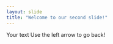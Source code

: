 ```yaml
---
layout: slide
title: "Welcome to our second slide!"
---
```



Your text
Use the left arrow to go back!
